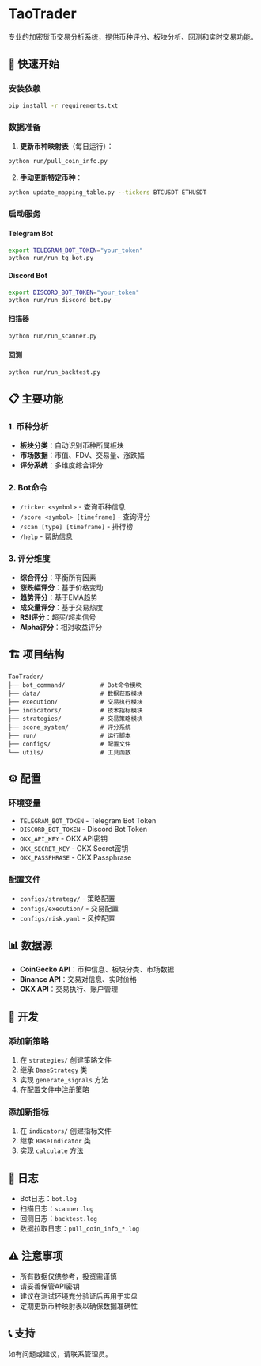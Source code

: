 # TaoTrader

专业的加密货币交易分析系统，提供币种评分、板块分析、回测和实时交易功能。

## 🚀 快速开始

### 安装依赖

```bash
pip install -r requirements.txt
```

### 数据准备

1. **更新币种映射表**（每日运行）：
```bash
python run/pull_coin_info.py
```

2. **手动更新特定币种**：
```bash
python update_mapping_table.py --tickers BTCUSDT ETHUSDT
```

### 启动服务

#### Telegram Bot
```bash
export TELEGRAM_BOT_TOKEN="your_token"
python run/run_tg_bot.py
```

#### Discord Bot
```bash
export DISCORD_BOT_TOKEN="your_token"
python run/run_discord_bot.py
```

#### 扫描器
```bash
python run/run_scanner.py
```

#### 回测
```bash
python run/run_backtest.py
```

## 📋 主要功能

### 1. 币种分析
- **板块分类**：自动识别币种所属板块
- **市场数据**：市值、FDV、交易量、涨跌幅
- **评分系统**：多维度综合评分

### 2. Bot命令
- `/ticker <symbol>` - 查询币种信息
- `/score <symbol> [timeframe]` - 查询评分
- `/scan [type] [timeframe]` - 排行榜
- `/help` - 帮助信息

### 3. 评分维度
- **综合评分**：平衡所有因素
- **涨跌幅评分**：基于价格变动
- **趋势评分**：基于EMA趋势
- **成交量评分**：基于交易热度
- **RSI评分**：超买/超卖信号
- **Alpha评分**：相对收益评分

## 🏗️ 项目结构

```
TaoTrader/
├── bot_command/          # Bot命令模块
├── data/                 # 数据获取模块
├── execution/            # 交易执行模块
├── indicators/           # 技术指标模块
├── strategies/           # 交易策略模块
├── score_system/         # 评分系统
├── run/                  # 运行脚本
├── configs/              # 配置文件
└── utils/                # 工具函数
```

## ⚙️ 配置

### 环境变量
- `TELEGRAM_BOT_TOKEN` - Telegram Bot Token
- `DISCORD_BOT_TOKEN` - Discord Bot Token
- `OKX_API_KEY` - OKX API密钥
- `OKX_SECRET_KEY` - OKX Secret密钥
- `OKX_PASSPHRASE` - OKX Passphrase

### 配置文件
- `configs/strategy/` - 策略配置
- `configs/execution/` - 交易配置
- `configs/risk.yaml` - 风控配置

## 📊 数据源

- **CoinGecko API**：币种信息、板块分类、市场数据
- **Binance API**：交易对信息、实时价格
- **OKX API**：交易执行、账户管理

## 🔧 开发

### 添加新策略
1. 在 `strategies/` 创建策略文件
2. 继承 `BaseStrategy` 类
3. 实现 `generate_signals` 方法
4. 在配置文件中注册策略

### 添加新指标
1. 在 `indicators/` 创建指标文件
2. 继承 `BaseIndicator` 类
3. 实现 `calculate` 方法

## 📝 日志

- Bot日志：`bot.log`
- 扫描日志：`scanner.log`
- 回测日志：`backtest.log`
- 数据拉取日志：`pull_coin_info_*.log`

## ⚠️ 注意事项

- 所有数据仅供参考，投资需谨慎
- 请妥善保管API密钥
- 建议在测试环境充分验证后再用于实盘
- 定期更新币种映射表以确保数据准确性

## 📞 支持

如有问题或建议，请联系管理员。
